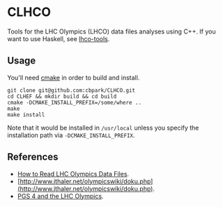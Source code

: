 CLHCO
=====

Tools for the LHC Olympics (LHCO) data files analyses using C++. If you want to use Haskell, see [lhco-tools](https://github.com/cbpark/lhco-tools).

## Usage

You'll need [cmake](http://www.cmake.org) in order to build and install.

```shell
git clone git@github.com:cbpark/CLHCO.git
cd CLHEF && mkdir build && cd build
cmake -DCMAKE_INSTALL_PREFIX=/some/where ..
make
make install
```

Note that it would be installed in `/usr/local` unless you specify the installation path via `-DCMAKE_INSTALL_PREFIX`.

## References

- [How to Read LHC Olympics Data Files](http://madgraph.phys.ucl.ac.be/Manual/lhco.html).
- [http://www.jthaler.net/olympicswiki/doku.php](http://www.jthaler.net/olympicswiki/doku.php).
- [PGS 4 and the LHC Olympics](http://online.kitp.ucsb.edu/online/lhco_c06/conway/).
